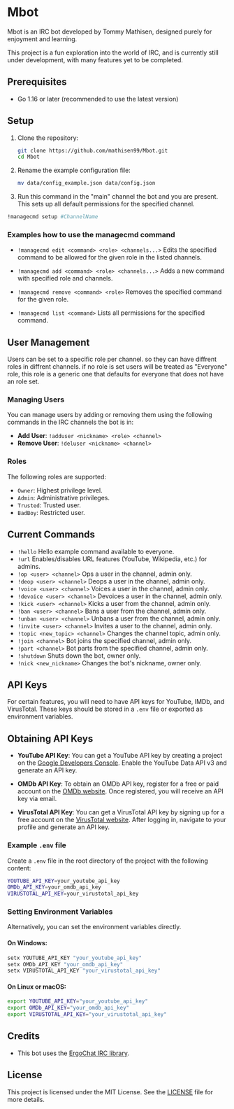 # Mbot

Mbot is an IRC bot developed by Tommy Mathisen, designed purely for enjoyment and learning.

This project is a fun exploration into the world of IRC, and is currently still under development, with many features yet to be completed.

## Prerequisites

- Go 1.16 or later (recommended to use the latest version)

## Setup

1. Clone the repository:
    ```sh
    git clone https://github.com/mathisen99/Mbot.git
    cd Mbot
    ```

2. Rename the example configuration file:
    ```sh
    mv data/config_example.json data/config.json
    ```

3. Run this command in the "main" channel the bot and you are present.
   This sets up all default permissions for the specified channel.
```sh
!managecmd setup #ChannelName
```
### Examples how to use the managecmd command
 
- `!managecmd edit <command> <role> <channels...>`
Edits the specified command to be allowed for the given role in the listed channels.

- `!managecmd add <command> <role> <channels...>`
Adds a new command with specified role and channels.

- `!managecmd remove <command> <role>`
Removes the specified command for the given role.

- `!managecmd list <command>`
Lists all permissions for the specified command.



## User Management
Users can be set to a specific role per channel. so they can have diffrent roles in diffrent channels. if no role is set users will be treated as "Everyone" role, this role is a generic one that defaults for everyone that does not have an role set.

### Managing Users

You can manage users by adding or removing them using the following commands in the IRC channels the bot is in:

- **Add User**: `!adduser <nickname> <role> <channel>`
- **Remove User**: `!deluser <nickname> <channel>`

### Roles

The following roles are supported:

- `Owner`: Highest privilege level.
- `Admin`: Administrative privileges.
- `Trusted`: Trusted user.
- `BadBoy`: Restricted user.

## Current Commands

- `!hello` Hello example command available to everyone.
- `!url` Enables/disables URL features (YouTube, Wikipedia, etc.) for admins.
- `!op <user> <channel>` Ops a user in the channel, admin only.
- `!deop <user> <channel>` Deops a user in the channel, admin only.
- `!voice <user> <channel>` Voices a user in the channel, admin only.
- `!devoice <user> <channel>` Devoices a user in the channel, admin only.
- `!kick <user> <channel>` Kicks a user from the channel, admin only.
- `!ban <user> <channel>` Bans a user from the channel, admin only.
- `!unban <user> <channel>` Unbans a user from the channel, admin only.
- `!invite <user> <channel>` Invites a user to the channel, admin only.
- `!topic <new_topic> <channel>` Changes the channel topic, admin only.
- `!join <channel>` Bot joins the specified channel, admin only.
- `!part <channel>` Bot parts from the specified channel, admin only.
- `!shutdown` Shuts down the bot, owner only.
- `!nick <new_nickname>` Changes the bot's nickname, owner only.

## API Keys

For certain features, you will need to have API keys for YouTube, IMDb, and VirusTotal. These keys should be stored in a `.env` file or exported as environment variables.

## Obtaining API Keys

- **YouTube API Key**: You can get a YouTube API key by creating a project on the [Google Developers Console](https://console.developers.google.com/). Enable the YouTube Data API v3 and generate an API key.

- **OMDb API Key**: To obtain an OMDb API key, register for a free or paid account on the [OMDb website](https://www.omdbapi.com/apikey.aspx). Once registered, you will receive an API key via email.

- **VirusTotal API Key**: You can get a VirusTotal API key by signing up for a free account on the [VirusTotal website](https://www.virustotal.com/). After logging in, navigate to your profile and generate an API key.

### Example `.env` file

Create a `.env` file in the root directory of the project with the following content:

```sh
YOUTUBE_API_KEY=your_youtube_api_key
OMDb_API_KEY=your_omdb_api_key
VIRUSTOTAL_API_KEY=your_virustotal_api_key
```

### Setting Environment Variables

Alternatively, you can set the environment variables directly.

#### On Windows:

```sh
setx YOUTUBE_API_KEY "your_youtube_api_key"
setx OMDb_API_KEY "your_omdb_api_key"
setx VIRUSTOTAL_API_KEY "your_virustotal_api_key"
```

#### On Linux or macOS:

```bash
export YOUTUBE_API_KEY="your_youtube_api_key"
export OMDb_API_KEY="your_omdb_api_key"
export VIRUSTOTAL_API_KEY="your_virustotal_api_key"
```
## Credits

- This bot uses the [ErgoChat IRC library](https://github.com/ergochat/ergo).

## License

This project is licensed under the MIT License. See the [LICENSE](./LICENSE) file for more details.
